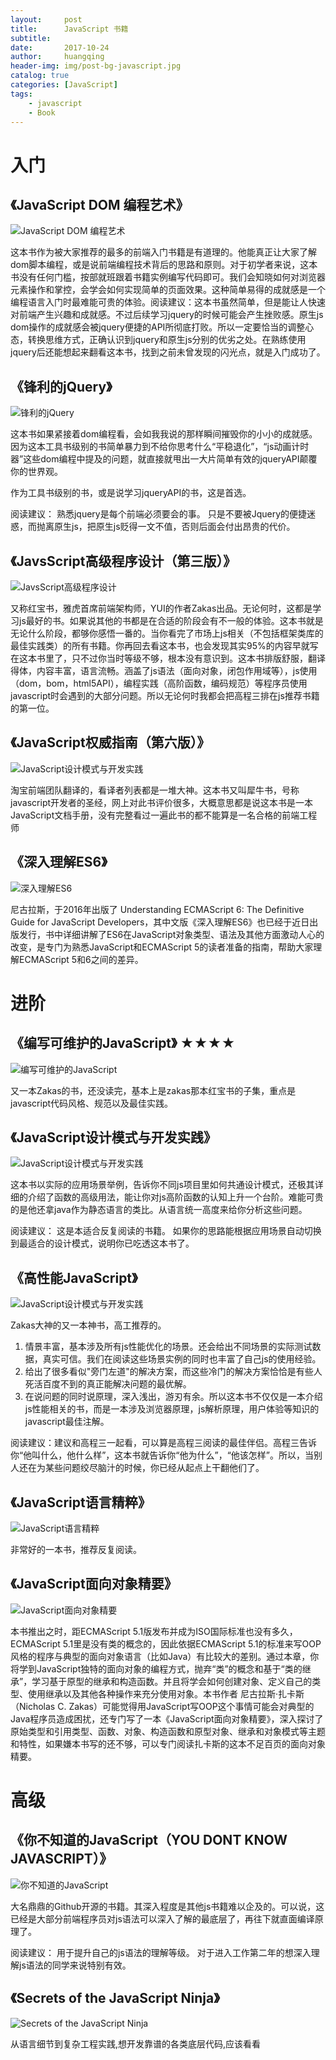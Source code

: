 ```yaml
---
layout:     post
title:      JavaScript 书籍
subtitle:   
date:       2017-10-24
author:     huangqing
header-img: img/post-bg-javascript.jpg
catalog: true
categories: [JavaScript]
tags:
    - javascript
    - Book
---
```


# 入门

## 《JavaScript DOM 编程艺术》

![JavaScript DOM 编程艺术](/images/book/javascript-dom.jpg)

这本书作为被大家推荐的最多的前端入门书籍是有道理的。他能真正让大家了解dom脚本编程，或是说前端编程技术背后的思路和原则。对于初学者来说，这本书没有任何门槛，按部就班跟着书籍实例编写代码即可。我们会知晓如何对浏览器元素操作和掌控，会学会如何实现简单的页面效果。这种简单易得的成就感是一个编程语言入门时最难能可贵的体验。阅读建议：这本书虽然简单，但是能让人快速对前端产生兴趣和成就感。不过后续学习jquery的时候可能会产生挫败感。原生js dom操作的成就感会被jquery便捷的API所彻底打败。所以一定要恰当的调整心态，转换思维方式，正确认识到jquery和原生js分别的优劣之处。在熟练使用jquery后还能想起来翻看这本书，找到之前未曾发现的闪光点，就是入门成功了。

## 《锋利的jQuery》

![锋利的jQuery](/images/book/jquery.jpg)

这本书如果紧接着dom编程看，会如我我说的那样瞬间摧毁你的小小的成就感。
因为这本工具书级别的书简单暴力到不给你思考什么“平稳退化”，“js动画计时器”这些dom编程中提及的问题，就直接就甩出一大片简单有效的jqueryAPI颠覆你的世界观。

作为工具书级别的书，或是说学习jqueryAPI的书，这是首选。

阅读建议：
熟悉jquery是每个前端必须要会的事。
只是不要被Jquery的便捷迷惑，而抛离原生js，把原生js贬得一文不值，否则后面会付出昂贵的代价。

## 《JavsScript高级程序设计（第三版）》

![JavsScript高级程序设计](/images/book/professional-javascript-for-web-developers.jpg)

又称红宝书，雅虎首席前端架构师，YUI的作者Zakas出品。无论何时，这都是学习js最好的书。如果说其他的书都是在合适的阶段会有不一般的体验。这本书就是无论什么阶段，都够你感悟一番的。当你看完了市场上js相关（不包括框架类库的最佳实践类）的所有书籍。你再回去看这本书，也会发现其实95%的内容早就写在这本书里了，只不过你当时等级不够，根本没有意识到。这本书排版舒服，翻译得体，内容丰富，语言流畅。涵盖了js语法（面向对象，闭包作用域等），js使用（dom，bom，html5API），编程实践（高阶函数，编码规范）等程序员使用javascript时会遇到的大部分问题。所以无论何时我都会把高程三排在js推荐书籍的第一位。

## 《JavaScript权威指南（第六版）》

![JavaScript设计模式与开发实践](/images/book/javascript-the-definitive-guide.jpg)

淘宝前端团队翻译的，看译者列表都是一堆大神。这本书又叫犀牛书，号称javascript开发者的圣经，网上对此书评价很多，大概意思都是说这本书是一本JavaScript文档手册，没有完整看过一遍此书的都不能算是一名合格的前端工程师

## 《深入理解ES6》

![深入理解ES6](/images/book/understanding-ecmascript6.jpg)

尼古拉斯，于2016年出版了 Understanding ECMAScript 6: The Definitive Guide for JavaScript Developers，其中文版《深入理解ES6》也已经于近日出版发行，书中详细讲解了ES6在JavaScript对象类型、语法及其他方面激动人心的改变，是专门为熟悉JavaScript和ECMAScript 5的读者准备的指南，帮助大家理解ECMAScript 5和6之间的差异。


# 进阶

## 《编写可维护的JavaScript》 ★★★★

![编写可维护的JavaScript](/images/book/maintainable-javascript.jpg)

又一本Zakas的书，还没读完，基本上是zakas那本红宝书的子集，重点是javascript代码风格、规范以及最佳实践。

## 《JavaScript设计模式与开发实践》

![JavaScript设计模式与开发实践](/images/book/javascript-alloyteam.png)

这本书以实际的应用场景举例，告诉你不同js项目里如何共通设计模式，还极其详细的介绍了函数的高级用法，能让你对js高阶函数的认知上升一个台阶。难能可贵的是他还拿java作为静态语言的类比。从语言统一高度来给你分析这些问题。

阅读建议：
这是本适合反复阅读的书籍。
如果你的思路能根据应用场景自动切换到最适合的设计模式，说明你已吃透这本书了。

## 《高性能JavaScript》

![JavaScript设计模式与开发实践](/images/book/high-performance-javascript.gif)

Zakas大神的又一本神书，高工推荐的。

1. 情景丰富，基本涉及所有js性能优化的场景。还会给出不同场景的实际测试数据，真实可信。我们在阅读这些场景实例的同时也丰富了自己js的使用经验。
2. 给出了很多看似"旁门左道"的解决方案，而这些冷门的解决方案恰恰是有些人死活百度不到的真正能解决问题的最优解。
3. 在说问题的同时说原理，深入浅出，游刃有余。所以这本书不仅仅是一本介绍js性能相关的书，而是一本涉及浏览器原理，js解析原理，用户体验等知识的javascript最佳注解。

阅读建议：建议和高程三一起看，可以算是高程三阅读的最佳伴侣。高程三告诉你“他叫什么，他什么样”，这本书就告诉你“他为什么”，“他该怎样”。所以，当别人还在为某些问题绞尽脑汁的时候，你已经从起点上干翻他们了。

## 《JavaScript语言精粹》

![JavaScript语言精粹](/images/book/the-good-parts.jpg)

非常好的一本书，推荐反复阅读。

## 《JavaScript面向对象精要》

![JavaScript面向对象精要](/images/book/object-oriented.jpg)

本书推出之时，距ECMAScript 5.1版发布并成为ISO国际标准也没有多久，ECMAScript 5.1里是没有类的概念的，因此依据ECMAScript 5.1的标准来写OOP风格的程序与典型的面向对象语言（比如Java）有比较大的差别。通过本章，你将学到JavaScript独特的面向对象的编程方式，抛弃“类”的概念和基于“类的继承”，学习基于原型的继承和构造函数。并且将学会如何创建对象、定义自己的类型、使用继承以及其他各种操作来充分使用对象。本书作者 尼古拉斯·扎卡斯（Nicholas C. Zakas）可能觉得用JavaScript写OOP这个事情可能会对典型的Java程序员造成困扰，还专门写了一本《JavaScript面向对象精要》，深入探讨了原始类型和引用类型、函数、对象、构造函数和原型对象、继承和对象模式等主题和特性，如果嫌本书写的还不够，可以专门阅读扎卡斯的这本不足百页的面向对象精要。

# 高级


## 《你不知道的JavaScript（YOU DONT KNOW JAVASCRIPT）》

![你不知道的JavaScript](/images/book/you-dont-konw-javascript.jpg)

大名鼎鼎的Github开源的书籍。其深入程度是其他js书籍难以企及的。可以说，这已经是大部分前端程序员对js语法可以深入了解的最底层了，再往下就直面编译原理了。

阅读建议：
用于提升自己的js语法的理解等级。
对于进入工作第二年的想深入理解js语法的同学来说特别有效。

## 《Secrets of the JavaScript Ninja》

![Secrets of the JavaScript Ninja](/images/book/Secrets-of-the-JavaScript-Ninja.jpg)

从语言细节到复杂工程实践,想开发靠谱的各类底层代码,应该看看  
